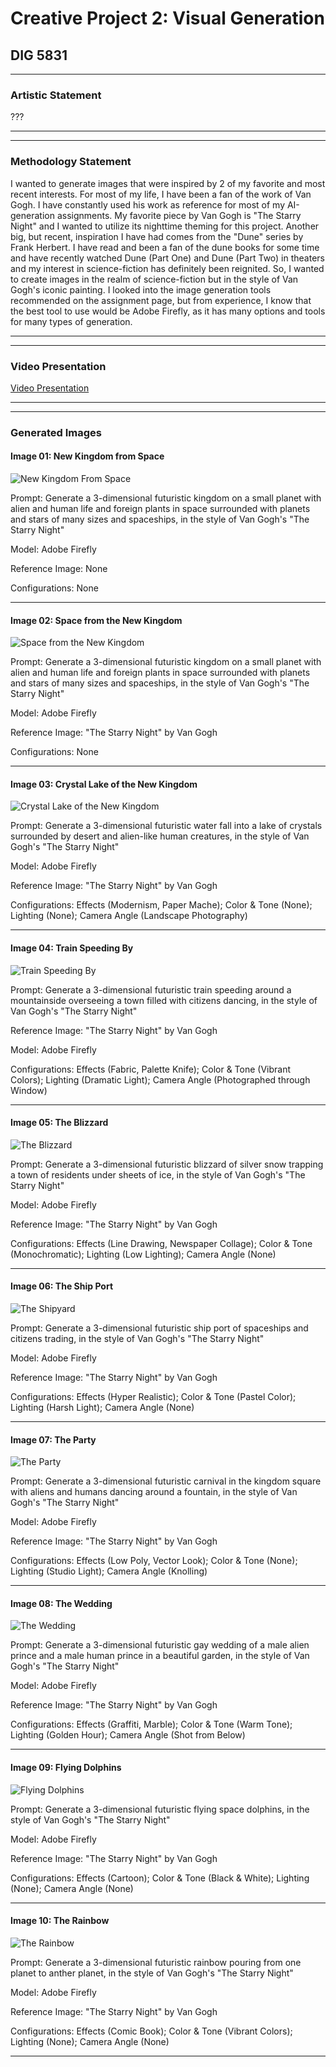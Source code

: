 # Creative Project 2: Visual Generation

## DIG 5831

___

### Artistic Statement

???

___
___

### Methodology Statement

I wanted to generate images that were inspired by 2 of my favorite and most recent interests. For most of my life, I have been a fan of the work of Van Gogh. I have constantly used his work as reference for most of my AI-generation assignments. My favorite piece by Van Gogh is "The Starry Night" and I wanted to utilize its nighttime theming for this project. Another big, but recent, inspiration I have had comes from the "Dune" series by Frank Herbert. I have read and been a fan of the dune books for some time and have recently watched Dune (Part One) and Dune (Part Two) in theaters and my interest in science-fiction has definitely been reignited. So, I wanted to create images in the realm of science-fiction but in the style of Van Gogh's iconic painting. I looked into the image generation tools recommended on the assignment page, but from experience, I know that the best tool to use would be Adobe Firefly, as it has many options and tools for many types of generation.

___
___

### Video Presentation

[Video Presentation](/DIG5831--CreativeProject2-VisualGeneration/docs/assets/videos/video-presentation.mp4)

___
___

### Generated Images

#### Image 01: New Kingdom from Space

![New Kingdom From Space](/DIG5831--CreativeProject2-VisualGeneration/docs/assets/generated-images/picture01.jpg)

Prompt: Generate a 3-dimensional futuristic kingdom on a small planet with alien and human life and foreign plants in space surrounded with planets and stars of many sizes and spaceships, in the style of Van Gogh's "The Starry Night"

Model: Adobe Firefly

Reference Image: None

Configurations: None

___

#### Image 02: Space from the New Kingdom

![Space from the New Kingdom](/DIG5831--CreativeProject2-VisualGeneration/docs/assets/generated-images/picture02.jpg)

Prompt: Generate a 3-dimensional futuristic kingdom on a small planet with alien and human life and foreign plants in space surrounded with planets and stars of many sizes and spaceships, in the style of Van Gogh's "The Starry Night"

Model: Adobe Firefly

Reference Image: "The Starry Night" by Van Gogh

Configurations: None

___

#### Image 03: Crystal Lake of the New Kingdom

![Crystal Lake of the New Kingdom](/DIG5831--CreativeProject2-VisualGeneration/docs/assets/generated-images/picture03.jpg)

Prompt: Generate a 3-dimensional futuristic water fall into a lake of crystals surrounded by desert and alien-like human creatures, in the style of Van Gogh's "The Starry Night"

Model: Adobe Firefly

Reference Image: "The Starry Night" by Van Gogh

Configurations: Effects (Modernism, Paper Mache); Color & Tone (None); Lighting (None); Camera Angle (Landscape Photography)

___

#### Image 04: Train Speeding By

![Train Speeding By](/DIG5831--CreativeProject2-VisualGeneration/docs/assets/generated-images/picture04.jpg)

Prompt: Generate a 3-dimensional futuristic train speeding around a mountainside overseeing a town filled with citizens dancing, in the style of Van Gogh's "The Starry Night"

Reference Image: "The Starry Night" by Van Gogh

Model: Adobe Firefly

Configurations: Effects (Fabric, Palette Knife); Color & Tone (Vibrant Colors); Lighting (Dramatic Light); Camera Angle (Photographed through Window)

___

#### Image 05: The Blizzard

![The Blizzard](/DIG5831--CreativeProject2-VisualGeneration/docs/assets/generated-images/picture05.jpg)

Prompt: Generate a 3-dimensional futuristic blizzard of silver snow trapping a town of residents under sheets of ice, in the style of Van Gogh's "The Starry Night"

Model: Adobe Firefly

Reference Image: "The Starry Night" by Van Gogh

Configurations: Effects (Line Drawing, Newspaper Collage); Color & Tone (Monochromatic); Lighting (Low Lighting); Camera Angle (None)

___

#### Image 06: The Ship Port

![The Shipyard](/DIG5831--CreativeProject2-VisualGeneration/docs/assets/generated-images/picture06.jpg)

Prompt: Generate a 3-dimensional futuristic ship port of spaceships and citizens trading, in the style of Van Gogh's "The Starry Night"

Model: Adobe Firefly

Reference Image: "The Starry Night" by Van Gogh

Configurations: Effects (Hyper Realistic); Color & Tone (Pastel Color); Lighting (Harsh Light); Camera Angle (None)

___

#### Image 07: The Party

![The Party](/DIG5831--CreativeProject2-VisualGeneration/docs/assets/generated-images/picture07.jpg)

Prompt: Generate a 3-dimensional futuristic carnival in the kingdom square with aliens and humans dancing around a fountain, in the style of Van Gogh's "The Starry Night"

Model: Adobe Firefly

Reference Image: "The Starry Night" by Van Gogh

Configurations: Effects (Low Poly, Vector Look); Color & Tone (None); Lighting (Studio Light); Camera Angle (Knolling)

___

#### Image 08: The Wedding

![The Wedding](/DIG5831--CreativeProject2-VisualGeneration/docs/assets/generated-images/picture08.jpg)

Prompt: Generate a 3-dimensional futuristic gay wedding of a male alien prince and a male human prince in a beautiful garden, in the style of Van Gogh's "The Starry Night"

Model: Adobe Firefly

Reference Image: "The Starry Night" by Van Gogh

Configurations: Effects (Graffiti, Marble); Color & Tone (Warm Tone); Lighting (Golden Hour); Camera Angle (Shot from Below)

___

#### Image 09: Flying Dolphins

![Flying Dolphins](/DIG5831--CreativeProject2-VisualGeneration/docs/assets/generated-images/picture09.jpg)

Prompt: Generate a 3-dimensional futuristic flying space dolphins, in the style of Van Gogh's "The Starry Night"

Model: Adobe Firefly

Reference Image: "The Starry Night" by Van Gogh

Configurations: Effects (Cartoon); Color & Tone (Black & White); Lighting (None); Camera Angle (None)

___

#### Image 10: The Rainbow

![The Rainbow](/DIG5831--CreativeProject2-VisualGeneration/docs/assets/generated-images/picture10.jpg)

Prompt: Generate a 3-dimensional futuristic rainbow pouring from one planet to anther planet, in the style of Van Gogh's "The Starry Night"

Model: Adobe Firefly

Reference Image: "The Starry Night" by Van Gogh

Configurations: Effects (Comic Book); Color & Tone (Vibrant Colors); Lighting (None); Camera Angle (None)

___
